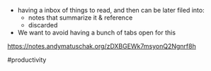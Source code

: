 - having a inbox of things to read, and then can be later filed into:
	- notes that summarize it & reference
	- discarded
- We want to avoid having a bunch of tabs open for this

https://notes.andymatuschak.org/zDXBGEWk7msyonQ2Ngnrf8h

#productivity 